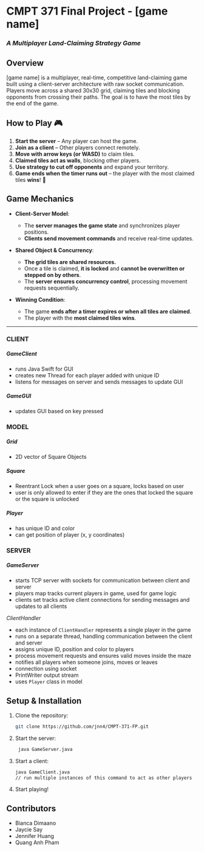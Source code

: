 # **CMPT 371 Final Project - [game name]**  

### *A Multiplayer Land-Claiming Strategy Game*  

## **Overview**  
[game name] is a multiplayer, real-time, competitive land-claiming game built using a client-server architecture with raw socket communication. Players move across a shared 30x30 grid, claiming tiles and blocking opponents from crossing their paths. The goal is to have the most tiles by the end of the game.  

## **How to Play** 🎮 
1. **Start the server** – Any player can host the game.  
2. **Join as a client** – Other players connect remotely.  
3. **Move with arrow keys (or WASD)** to claim tiles.  
4. **Claimed tiles act as walls**, blocking other players.  
5. **Use strategy to cut off opponents** and expand your territory.  
6. **Game ends when the timer runs out** – the player with the most claimed tiles **wins**! 🥳


## **Game Mechanics**  
- **Client-Server Model**:  
  - The **server manages the game state** and synchronizes player positions.  
  - **Clients send movement commands** and receive real-time updates.  

- **Shared Object & Concurrency**:  
  - **The grid tiles are shared resources.**  
  - Once a tile is claimed, **it is locked** and **cannot be overwritten or stepped on by others**.  
  - The **server ensures concurrency control**, processing movement requests sequentially.  

- **Winning Condition**:  
  - The game **ends after a timer expires or when all tiles are claimed**.  
  - The player with the **most claimed tiles wins**.  
---
### CLIENT
##### GameClient
- runs Java Swift for GUI
- creates new Thread for each player added with unique ID
- listens for messages on server and sends messages to update GUI

##### GameGUI
- updates GUI based on key pressed
### MODEL
##### Grid
- 2D vector of Square Objects
##### Square
- Reentrant Lock when a user goes on a square, locks based on user
- user is only allowed to enter if they are the ones that locked the square or the square is unlocked
##### Player
- has unique ID and color
- can get position of player (x, y coordinates)
### SERVER
##### GameServer
- starts TCP server with sockets for communication between client and server 
- players map tracks current players in game, used for game logic
- clients set tracks active client connections for sending messages and updates to all clients

*ClientHandler*
- each instance of `ClientHandler` represents a single player in the game
- runs on a separate thread, handling communication between the client and server
- assigns unique ID, position and color to players
- process movement requests and ensures valid moves inside the maze
- notifies all players when someone joins, moves or leaves
- connection using socket
- PrintWriter output stream
- uses `Player` class in model

## **Setup & Installation**  
1. Clone the repository:  
   ```sh
   git clone https://github.com/jnn4/CMPT-371-FP.git
   ```  
2. Start the server:  
   ```sh
    java GameServer.java
   ```  
3. Start a client:  
   ```sh
   java GameClient.java 
   // run multiple instances of this command to act as other players
   ```  
4. Start playing!


## **Contributors**  
- Bianca Dimaano
- Jaycie Say
- Jennifer Huang 
- Quang Anh Pham